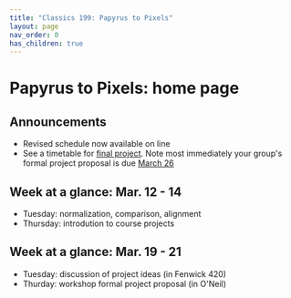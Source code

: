 ```yaml
---
title: "Classics 199: Papyrus to Pixels"
layout: page
nav_order: 0
has_children: true
---
```



# Papyrus to Pixels: home page


## Announcements


- Revised schedule now available on line
- See a timetable for [final project](../project/). Note most immediately your group's formal project proposal is due [March 26](../project/stage2/)
    

## Week at a glance: Mar. 12 - 14

- Tuesday: normalization, comparison, alignment
- Thursday: introdution to course projects



## Week at a glance: Mar. 19 - 21

- Tuesday: discussion of project ideas (in Fenwick 420)
- Thurday: workshop formal project proposal (in O'Neil)


